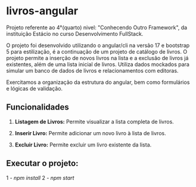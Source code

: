 # livros-angular

Projeto referente ao 4°(quarto) nivel: "Conhecendo Outro Framework", da instituição Estácio no curso Desenvolvimento FullStack.

O projeto foi desenvolvido utilizando o angular/cli na versão 17 e bootstrap 5 para estilização, é a continuação de um projeto de catálogo de livros. 
O projeto permite a inserção de novos livros na lista e a exclusão de livros já existentes, além de uma lista inicial de livros. Utiliza dados mockados para simular um banco de dados de livros e relacionamentos com editoras. 

Exercitamos a organização da estrutura do angular, bem como formulários e lógicas de validação.

## Funcionalidades

1. **Listagem de Livros:** Permite visualizar a lista completa de livros.
   
2. **Inserir Livro:** Permite adicionar um novo livro à lista de livros.

3. **Excluir Livro:** Permite excluir um livro existente da lista.

## Executar o projeto:
1 - _npm install_
2 - _npm start_
